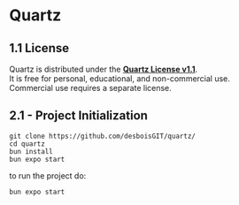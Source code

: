# Quartz

## 1.1 License

Quartz is distributed under the **[Quartz License v1.1](./LICENSE.md)**.  
It is free for personal, educational, and non-commercial use.  
Commercial use requires a separate license.


## 2.1 - Project Initialization

```
git clone https://github.com/desboisGIT/quartz/
cd quartz
bun install
bun expo start
```

to run the project do:

`bun expo start`
